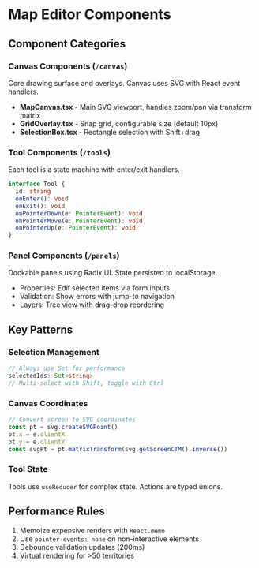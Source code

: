 # Map Editor Components

## Component Categories

### Canvas Components (`/canvas`)
Core drawing surface and overlays. Canvas uses SVG with React event handlers.
- **MapCanvas.tsx** - Main SVG viewport, handles zoom/pan via transform matrix
- **GridOverlay.tsx** - Snap grid, configurable size (default 10px)
- **SelectionBox.tsx** - Rectangle selection with Shift+drag

### Tool Components (`/tools`)
Each tool is a state machine with enter/exit handlers.
```typescript
interface Tool {
  id: string
  onEnter(): void
  onExit(): void
  onPointerDown(e: PointerEvent): void
  onPointerMove(e: PointerEvent): void
  onPointerUp(e: PointerEvent): void
}
```

### Panel Components (`/panels`)
Dockable panels using Radix UI. State persisted to localStorage.
- Properties: Edit selected items via form inputs
- Validation: Show errors with jump-to navigation
- Layers: Tree view with drag-drop reordering

## Key Patterns

### Selection Management
```typescript
// Always use Set for performance
selectedIds: Set<string>
// Multi-select with Shift, toggle with Ctrl
```

### Canvas Coordinates
```typescript
// Convert screen to SVG coordinates
const pt = svg.createSVGPoint()
pt.x = e.clientX
pt.y = e.clientY
const svgPt = pt.matrixTransform(svg.getScreenCTM().inverse())
```

### Tool State
Tools use `useReducer` for complex state. Actions are typed unions.

## Performance Rules
1. Memoize expensive renders with `React.memo`
2. Use `pointer-events: none` on non-interactive elements
3. Debounce validation updates (200ms)
4. Virtual rendering for >50 territories